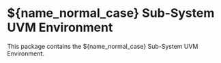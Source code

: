 # ${name_normal_case} Sub-System UVM Environment
This package contains the ${name_normal_case} Sub-System UVM Environment.
